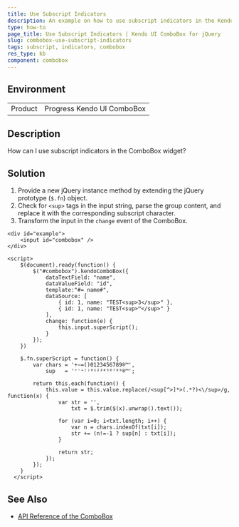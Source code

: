```yaml
---
title: Use Subscript Indicators
description: An example on how to use subscript indicators in the Kendo UI ComboBox.
type: how-to
page_title: Use Subscript Indicators | Kendo UI ComboBox for jQuery
slug: combobox-use-subscript-indicators
tags: subscript, indicators, combobox
res_type: kb
component: combobox
---
```


## Environment

<table>
 <tr>
  <td>Product</td>
  <td>Progress Kendo UI ComboBox</td>
 </tr>
</table>


## Description

How can I use subscript indicators in the ComboBox widget?

## Solution

1. Provide a new jQuery instance method by extending the jQuery prototype (`$.fn`) object.
1. Check for `<sup>` tags in the input string, parse the group content, and replace it with the corresponding subscript character.
1. Transform the input in the `change` event of the ComboBox.

```dojo
<div id="example">
    <input id="combobox" />
</div>

<script>
    $(document).ready(function() {
        $("#combobox").kendoComboBox({
            dataTextField: "name",
            dataValueField: "id",
            template:"#= name#",
            dataSource: [
                { id: 1, name: "TEST<sup>3</sup>" },
                { id: 1, name: "TEST<sup>™</sup>" }
            ],
            change: function(e) {
                this.input.superScript();
            }
        });
    })

    $.fn.superScript = function() {
        var chars = '+−=()0123456789®™',
            sup   = '⁺⁻⁼⁽⁾⁰¹²³⁴⁵⁶⁷⁸⁹®™';

        return this.each(function() {
            this.value = this.value.replace(/<sup[^>]*>(.*?)<\/sup>/g, function(x) {
                var str = '',
                    txt = $.trim($(x).unwrap().text());

                for (var i=0; i<txt.length; i++) {
                    var n = chars.indexOf(txt[i]);
                    str += (n!=-1 ? sup[n] : txt[i]);
                }

                return str;
            });
        });
    }
  </script>
```

## See Also

* [API Reference of the ComboBox](https://docs.telerik.com/kendo-ui/api/javascript/ui/combobox)
